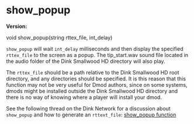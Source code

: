 # show_popup

**Version:** <VersionInfo dinkhd="" standalone />

<Prototype>void show_popup(string rttex_file, int_delay)</Prototype>

`show_popup` will wait `int_delay` milliseconds and then display the specified `rttex_file` to the screen as a popup. The tip_start.wav sound file located in the audio folder of the Dink Smallwood HD directory will also play.

The `rttex_file` should be a path relative to the Dink Smallwood HD root directory, and any directories should be specified. It is this reason that this function may not be very useful for Dmod authors, since on some systems, dmods might be installed outside the Dink Smallwood HD directory and there is no way of knowing where a player will install your dmod.

See the following thread on the Dink Network for a discussion about `show_popup` and how to generate an `rttext_file`:
[show_popup function](https://www.dinknetwork.com/forum.cgi?MID=181270#181270)